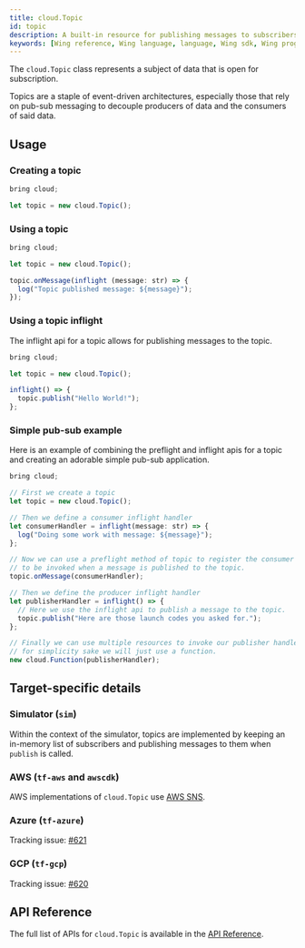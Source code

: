 ```yaml
---
title: cloud.Topic 
id: topic
description: A built-in resource for publishing messages to subscribers.
keywords: [Wing reference, Wing language, language, Wing sdk, Wing programming language, topics]
---
```


The `cloud.Topic` class represents a subject of data that is open for subscription.

Topics are a staple of event-driven architectures, especially those that rely on pub-sub messaging to decouple producers of data and the consumers of said data. 

## Usage

### Creating a topic

```js
bring cloud;

let topic = new cloud.Topic();
```

### Using a topic

```js
bring cloud;

let topic = new cloud.Topic();

topic.onMessage(inflight (message: str) => {
  log("Topic published message: ${message}");
});
```

### Using a topic inflight
The inflight api for a topic allows for publishing messages to the topic.
```js
bring cloud;

let topic = new cloud.Topic();

inflight() => {
  topic.publish("Hello World!");
};
```

### Simple pub-sub example

Here is an example of combining the preflight and inflight apis for a topic and creating an adorable
simple pub-sub application.

```js
bring cloud;

// First we create a topic
let topic = new cloud.Topic();

// Then we define a consumer inflight handler
let consumerHandler = inflight(message: str) => {
  log("Doing some work with message: ${message}");
};

// Now we can use a preflight method of topic to register the consumer handler
// to be invoked when a message is published to the topic.
topic.onMessage(consumerHandler);

// Then we define the producer inflight handler
let publisherHandler = inflight() => {
  // Here we use the inflight api to publish a message to the topic.
  topic.publish("Here are those launch codes you asked for.");
};

// Finally we can use multiple resources to invoke our publisher handler
// for simplicity sake we will just use a function.
new cloud.Function(publisherHandler);
```

## Target-specific details

### Simulator (`sim`)

Within the context of the simulator, topics are implemented by keeping an in-memory list of subscribers and publishing messages to them when `publish` is called.

### AWS (`tf-aws` and `awscdk`)

AWS implementations of `cloud.Topic` use [AWS SNS](https://docs.aws.amazon.com/sns/latest/dg/welcome.html).

### Azure (`tf-azure`)

Tracking issue: [#621](https://github.com/winglang/wing/issues/621)

### GCP (`tf-gcp`)

Tracking issue: [#620](https://github.com/winglang/wing/issues/620)

## API Reference

The full list of APIs for `cloud.Topic` is available in the [API Reference](../05-reference/wingsdk-api.md).
